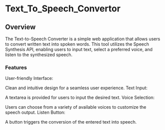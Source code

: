 # Text_To_Speech_Convertor

## Overview
The Text-to-Speech Converter is a simple web application that allows users to convert written text into spoken words. This tool utilizes the Speech Synthesis API, enabling users to input text, select a preferred voice, and listen to the synthesized speech.

### Features
User-friendly Interface:

Clean and intuitive design for a seamless user experience.
Text Input:

A textarea is provided for users to input the desired text.
Voice Selection:

Users can choose from a variety of available voices to customize the speech output.
Listen Button:

A button triggers the conversion of the entered text into speech.

